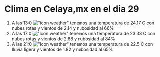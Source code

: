 # Clima en Celaya,mx en el dia 29

1. A las 13:0 !["icon weather"](http://openweathermap.org/img/w/04d.png) tenemos una temperatura de 24.17 C con nubes rotas y  vientos de 2.14 y nubosidad al 66%
1. A las 17:0 !["icon weather"](http://openweathermap.org/img/w/04d.png) tenemos una temperatura de 23.33 C con nubes rotas y  vientos de 2.68 y nubosidad al 84%
1. A las 21:0 !["icon weather"](http://openweathermap.org/img/w/10n.png) tenemos una temperatura de 22.5 C con lluvia ligera y  vientos de 1.82 y nubosidad al 65%
